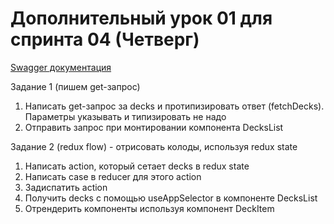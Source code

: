 # Дополнительный урок 01 для спринта 04 (Четверг)

[Swagger документация](https://api.flashcards.andrii.es/docs)

Задание 1 (пишем get-запрос)
1. Написать get-запрос за decks и протипизировать ответ (fetchDecks). Параметры указывать и типизировать не надо
2. Отправить запрос при монтировании компонента DecksList

Задание 2 (redux flow) - отрисовать колоды, используя redux state
1. Написать action, который сетает decks в redux state
2. Написать case в reducer для этого action
3. Задиспатить action
4. Получить decks с помощью useAppSelector в компоненте DecksList
5. Отрендерить компоненты используя компонент DeckItem
